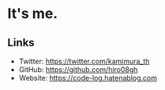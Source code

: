 # It's me.

## Links
- Twitter: https://twitter.com/kamimura_th
- GitHub: https://github.com/hiro08gh
- Website: https://code-log.hatenablog.com
